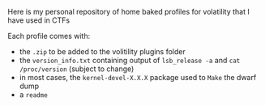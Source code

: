 Here is my personal repository of home baked profiles for volatility that I have used in CTFs


Each profile comes with:
- the `.zip` to be added to the volitility plugins folder
- the `version_info.txt` containing output of `lsb_release -a` and `cat /proc/version` (subject to change)
- in most cases, the `kernel-devel-X.X.X` package used to `Make` the dwarf dump
- a `readme`
